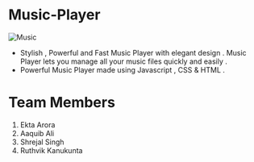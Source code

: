 # Music-Player
![Music](https://user-images.githubusercontent.com/90129737/137098740-0d323306-6b84-4135-ab1e-36c6b5a20823.png)
* Stylish , Powerful and Fast Music Player with elegant design . Music Player lets you manage all your music files quickly and easily .
* Powerful Music Player made using Javascript , CSS & HTML . 

# Team Members
1. Ekta Arora
2. Aaquib Ali
3. Shrejal Singh
4. Ruthvik Kanukunta
